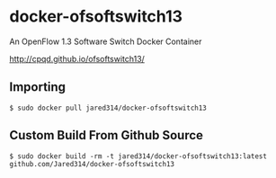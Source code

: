 # docker-ofsoftswitch13

An OpenFlow 1.3 Software Switch Docker Container

http://cpqd.github.io/ofsoftswitch13/

## Importing

    $ sudo docker pull jared314/docker-ofsoftswitch13

## Custom Build From Github Source

    $ sudo docker build -rm -t jared314/docker-ofsoftswitch13:latest github.com/Jared314/docker-ofsoftswitch13